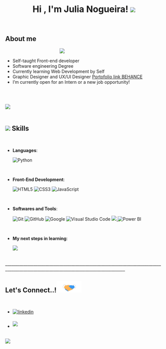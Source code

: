
<h1 align="center"><b>Hi , I'm Julia Nogueira! </b><img src="https://media.giphy.com/media/hvRJCLFzcasrR4ia7z/giphy.gif" width="35"></h1>




<br>


	
##  **About me**

<picture> <img align="right" src="https://www.fohlio.com/hubfs/5-ways-to-lower-procurement-costs-streamlining-your-procurement-process-opex.gif" width = 330px></picture>

<br>

- Self-taught Front-end developer
- Software engineering Degree
- Currently learning Web Development by Self
- Graphic Designer and UX/UI Designer [Portofolio link BEHANCE](https://www.behance.net/jlianogueira4)
- I’m currently open for an Intern or a new job opportunity!

<br><br>

<img src="https://user-images.githubusercontent.com/73097560/115834477-dbab4500-a447-11eb-908a-139a6edaec5c.gif"><br><br>

## <img src="https://media2.giphy.com/media/QssGEmpkyEOhBCb7e1/giphy.gif?cid=ecf05e47a0n3gi1bfqntqmob8g9aid1oyj2wr3ds3mg700bl&rid=giphy.gif" width ="25"><b> Skills</b>
<br>

<p align="center">

- **Languages**:
    
    
    ![Python](https://img.shields.io/badge/Python%20-%2314354C.svg?style=for-the-badge&logo=python&logoColor=white)

<br>   
    
- **Front-End Development**:

   ![HTML5](https://img.shields.io/badge/HTML5%20-%23E34F26.svg?style=for-the-badge&logo=html5&logoColor=white)
   ![CSS3](https://img.shields.io/badge/CSS%20-%231572B6.svg?style=for-the-badge&logo=css3&logoColor=white)
   ![JavaScript](https://img.shields.io/badge/JavaScript%20-%23F7DF1E.svg?style=for-the-badge&logo=javascript&logoColor=black)


<br>

- **Softwares and Tools**:

    ![Git](https://img.shields.io/badge/git-%23F05033.svg?style=for-the-badge&logo=git&logoColor=white)
    ![GitHub](https://img.shields.io/badge/github-%23121011.svg?style=for-the-badge&logo=github&logoColor=white)
    ![Google](https://img.shields.io/badge/google-%234285F4.svg?style=for-the-badge&logo=google&logoColor=white)
    ![Visual Studio Code](https://img.shields.io/badge/Visual%20Studio%20Code-0078d7.svg?style=for-the-badge&logo=visual-studio-code&logoColor=white)
    <a href="https://skillicons.dev">
    <img src="https://skillicons.dev/icons?i=figma,xd,ps,wordpress&perline=14" />
    </a>
    ![Power BI](https://img.shields.io/badge/---Power%20BI-yellow)

<br>



- **My next steps in learning**:
	
	<a href="https://skillicons.dev">
    <img src="https://skillicons.dev/icons?i=bootstrap,docker,java,mongodb,mysql,nextjs,nodejs,py,react,tailwind&perline=14" />
  </a>
	
<br>
__________________________________________________________________________________________________________________________________________


## <b> Let's Connect..!</b><img src="https://github.com/0xAbdulKhalid/0xAbdulKhalid/raw/main/assets/mdImages/handshake.gif" width ="80">
<br>
<div align='left'>

<ul>

<li>
<a href="https://www.linkedin.com/in/julianogueirac" target="_blank">
<img src="https://img.shields.io/badge/Linkedin-julianogueirac-blue" alt=linkedin style="margin-bottom: 5px;"/>
</a>
</li>

<br>

<li>
<a href="artportfoliojulia@gmail.com" target="_blank">
<img src="https://img.shields.io/badge/GMAIL-artportfoliojulia%40gmail.com-red" t=mail style="margin-bottom: 5px;" />
</a>
</li>
	
</ul>
</div>

<br>
<img src="https://user-images.githubusercontent.com/73097560/115834477-dbab4500-a447-11eb-908a-139a6edaec5c.gif">
<br>
<br>
<br>



